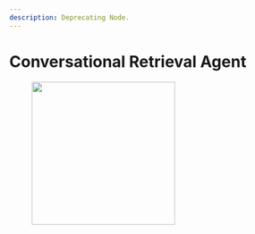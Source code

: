```yaml
---
description: Deprecating Node.
---
```


# Conversational Retrieval Agent

<figure><img src="../../../.gitbook/assets/giphy.gif" alt="" width="256"><figcaption></figcaption></figure>

